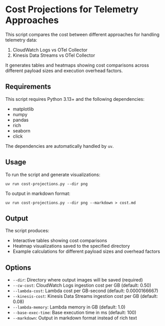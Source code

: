 # Cost Projections for Telemetry Approaches

This script compares the cost between different approaches for handling telemetry data:
1. CloudWatch Logs vs OTel Collector
2. Kinesis Data Streams vs OTel Collector

It generates tables and heatmaps showing cost comparisons across different payload sizes
and execution overhead factors.

## Requirements

This script requires Python 3.13+ and the following dependencies:
- matplotlib
- numpy
- pandas
- rich
- seaborn
- click

The dependencies are automatically handled by `uv`.

## Usage

To run the script and generate visualizations:
```
uv run cost-projections.py --dir png
```

To output in markdown format:
```
uv run cost-projections.py --dir png --markdown > cost.md
```

## Output

The script produces:
- Interactive tables showing cost comparisons
- Heatmap visualizations saved to the specified directory
- Example calculations for different payload sizes and overhead factors

## Options

- `--dir`: Directory where output images will be saved (required)
- `--cw-cost`: CloudWatch Logs ingestion cost per GB (default: 0.50)
- `--lambda-cost`: Lambda cost per GB-second (default: 0.0000166667)
- `--kinesis-cost`: Kinesis Data Streams ingestion cost per GB (default: 0.08)
- `--lambda-memory`: Lambda memory in GB (default: 1.0)
- `--base-exec-time`: Base execution time in ms (default: 100)
- `--markdown`: Output in markdown format instead of rich text 